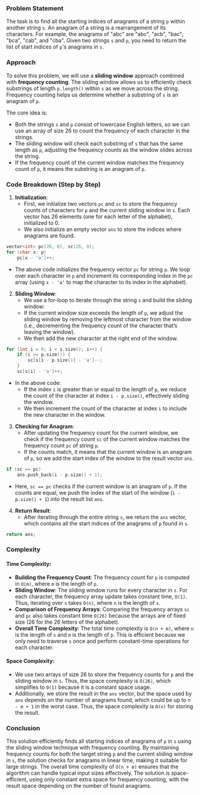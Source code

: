 ### Problem Statement

The task is to find all the starting indices of anagrams of a string `p` within another string `s`. An anagram of a string is a rearrangement of its characters. For example, the anagrams of "abc" are "abc", "acb", "bac", "bca", "cab", and "cba". Given two strings `s` and `p`, you need to return the list of start indices of `p`'s anagrams in `s`.

### Approach

To solve this problem, we will use a **sliding window** approach combined with **frequency counting**. The sliding window allows us to efficiently check substrings of length `p.length()` within `s` as we move across the string. Frequency counting helps us determine whether a substring of `s` is an anagram of `p`.

The core idea is:
- Both the strings `s` and `p` consist of lowercase English letters, so we can use an array of size 26 to count the frequency of each character in the strings.
- The sliding window will check each substring of `s` that has the same length as `p`, adjusting the frequency counts as the window slides across the string.
- If the frequency count of the current window matches the frequency count of `p`, it means the substring is an anagram of `p`.

### Code Breakdown (Step by Step)

1. **Initialization**:
   - First, we initialize two vectors `pc` and `sc` to store the frequency counts of characters for `p` and the current sliding window in `s`. Each vector has 26 elements (one for each letter of the alphabet), initialized to 0.
   - We also initialize an empty vector `ans` to store the indices where anagrams are found.

```cpp
vector<int> pc(26, 0), sc(26, 0);
for (char x: p)
    pc[x - 'a']++;
```

   - The above code initializes the frequency vector `pc` for string `p`. We loop over each character in `p` and increment its corresponding index in the `pc` array (using `x - 'a'` to map the character to its index in the alphabet).

2. **Sliding Window**:
   - We use a for-loop to iterate through the string `s` and build the sliding window:
   - If the current window size exceeds the length of `p`, we adjust the sliding window by removing the leftmost character from the window (i.e., decrementing the frequency count of the character that’s leaving the window).
   - We then add the new character at the right end of the window.

```cpp
for (int i = 0; i < s.size(); i++) {
    if (i >= p.size()) {
        sc[s[i - p.size()] - 'a']--;
    }
    sc[s[i] - 'a']++;
```

   - In the above code:
     - If the index `i` is greater than or equal to the length of `p`, we reduce the count of the character at index `i - p.size()`, effectively sliding the window.
     - We then increment the count of the character at index `i` to include the new character in the window.

3. **Checking for Anagram**:
   - After updating the frequency count for the current window, we check if the frequency count `sc` of the current window matches the frequency count `pc` of string `p`.
   - If the counts match, it means that the current window is an anagram of `p`, so we add the start index of the window to the result vector `ans`.

```cpp
if (sc == pc)
    ans.push_back(i - p.size() + 1);
```

   - Here, `sc == pc` checks if the current window is an anagram of `p`. If the counts are equal, we push the index of the start of the window (`i - p.size() + 1`) into the result list `ans`.

4. **Return Result**:
   - After iterating through the entire string `s`, we return the `ans` vector, which contains all the start indices of the anagrams of `p` found in `s`.

```cpp
return ans;
```

### Complexity

#### Time Complexity:
- **Building the Frequency Count**: The frequency count for `p` is computed in `O(m)`, where `m` is the length of `p`.
- **Sliding Window**: The sliding window runs for every character in `s`. For each character, the frequency array update takes constant time, `O(1)`. Thus, iterating over `s` takes `O(n)`, where `n` is the length of `s`.
- **Comparison of Frequency Arrays**: Comparing the frequency arrays `sc` and `pc` also takes constant time `O(26)` because the arrays are of fixed size (26 for the 26 letters of the alphabet).
- **Overall Time Complexity**: The total time complexity is `O(n + m)`, where `n` is the length of `s` and `m` is the length of `p`. This is efficient because we only need to traverse `s` once and perform constant-time operations for each character.

#### Space Complexity:
- We use two arrays of size 26 to store the frequency counts for `p` and the sliding window in `s`. Thus, the space complexity is `O(26)`, which simplifies to `O(1)` because it is a constant space usage.
- Additionally, we store the result in the `ans` vector, but the space used by `ans` depends on the number of anagrams found, which could be up to `n - m + 1` in the worst case. Thus, the space complexity is `O(n)` for storing the result.

### Conclusion

This solution efficiently finds all starting indices of anagrams of `p` in `s` using the sliding window technique with frequency counting. By maintaining frequency counts for both the target string `p` and the current sliding window in `s`, the solution checks for anagrams in linear time, making it suitable for large strings. The overall time complexity of `O(n + m)` ensures that the algorithm can handle typical input sizes effectively. The solution is space-efficient, using only constant extra space for frequency counting, with the result space depending on the number of found anagrams.